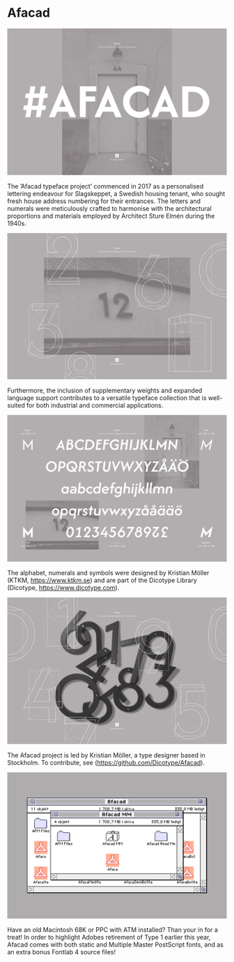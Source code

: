 # Afacad
![Afacad Backdoor](https://github.com/Dicotype/Afacad/blob/main/documents/afacad_01_promo.png)

The ’Afacad typeface project’ commenced in 2017 as a personalised lettering endeavour for Slagskeppet, a Swedish housing tenant, who sought fresh house address numbering for their entrances. The letters and numerals were meticulously crafted to harmonise with the architectural proportions and materials employed by Architect Sture Elmén during the 1940s.

![Afacad Lacquered Number Twelve](https://github.com/Dicotype/Afacad/blob/main/documents/afacad_03_kapitael.png)

Furthermore, the inclusion of supplementary weights and expanded language support contributes to a versatile typeface collection that is well-suited for both industrial and commercial applications.

![Afacad Master Weights](https://github.com/Dicotype/Afacad/blob/main/documents/afacad_02_promo.png)

The alphabet, numerals and symbols were designed by Kristian Möller (KTKM, https://www.ktkm.se) and are part of the Dicotype Library (Dicotype, https://www.dicotype.com).

![Afacad Lacquered Numerals](https://github.com/Dicotype/Afacad/blob/main/documents/afacad_04_promo.png)

The Afacad project is led by Kristian Möller, a type designer based in Stockholm. To contribute, see (https://github.com/Dicotype/Afacad).

![Afacad Lacquered Numerals](https://github.com/Dicotype/Afacad/blob/main/documents/afacad_05_promo.png)

Have an old Macintosh 68K or PPC with ATM installed? Than your in for a treat! In order to highlight Adobes retirement of Type 1 earlier this year, Afacad comes with both static and Multiple Master PostScript fonts, and as an extra bonus Fontlab 4 source files!


